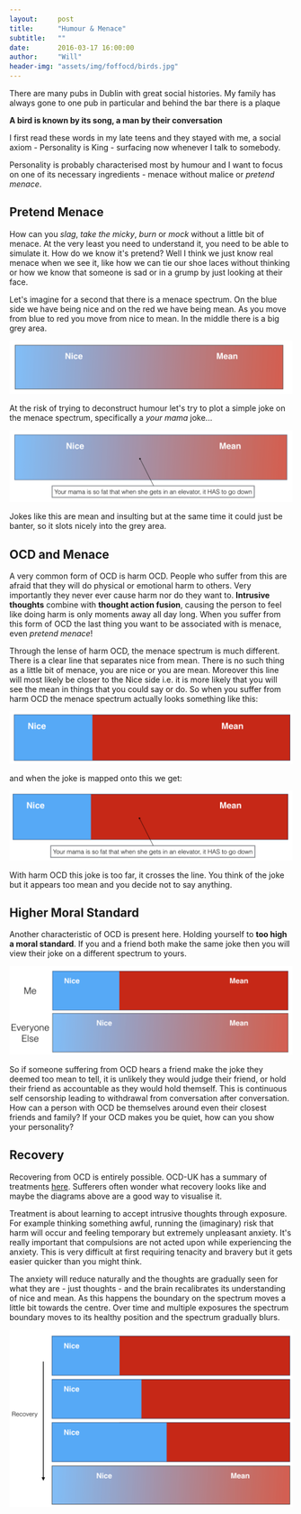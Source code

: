 ```yaml
---
layout:     post
title:      "Humour & Menace"
subtitle:   ""
date:       2016-03-17 16:00:00
author:     "Will"
header-img: "assets/img/foffocd/birds.jpg"
---
```


There are many pubs in Dublin with great social histories. My family has always gone to one pub in particular and behind the bar there is a plaque

**A bird is known by its song, a man by their conversation**

I first read these words in my late teens and they stayed with me, a social axiom - Personality is King - surfacing now whenever I talk to somebody. 

Personality is probably characterised most by humour and I want to focus on one of its necessary ingredients - menace without malice or _pretend menace_. 

## Pretend Menace

How can you *slag*, *take the micky*, *burn* or *mock* without a little bit of menace.  At the very least you need to understand it, you need to be able to simulate it. How do we know it's pretend? Well I think we just know real menace when we see it, like how we can tie our shoe laces without thinking or how we know that someone is sad or in a grump by just looking at their face.

Let's imagine for a second that there is a menace spectrum. On the blue side we have being nice and on the red we have being mean. As you move from blue to red you move from nice to mean. In the middle there is a big grey area.

<div align="centre" >
	<img src="/assets/img/foffocd/personality/menace spectrum.png" alt="menace spectrum"  />
</div>

At the risk of trying to deconstruct humour let's try to plot a simple joke on the menace spectrum, specifically a _your mama_ joke...

<div align="centre" >
	<img src="/assets/img/foffocd/personality/menace spectrum joke.png" alt="menace spectrum joke"  />
</div>

Jokes like this are mean and insulting but at the same time it could just be banter, so it slots nicely into the grey area.

## OCD and Menace

A very common form of OCD is harm OCD. People who suffer from this are afraid that they will do physical or emotional harm to others. Very importantly they never ever cause harm nor do they want to. **Intrusive thoughts** combine with **thought action fusion**, causing the person to feel like doing harm is only moments away all day long. When you suffer from this form of OCD the last thing you want to be associated with is menace, even _pretend menace_!

Through the lense of harm OCD, the menace spectrum is much different. There is a clear line that separates nice from mean. There is no such thing as a little bit of menace, you are nice or you are mean. Moreover this line will most likely be closer to the Nice side i.e. it is more likely that you will see the mean in things that you could say or do. So when you suffer from harm OCD the menace spectrum actually looks something like this:

<div align="centre" >
	<img src="/assets/img/foffocd/personality/ocd menace spectrum.png" alt="ocd menace spectrum"  />
</div>

and when the joke is mapped onto this we get:

<div align="centre" >
	<img src="/assets/img/foffocd/personality/ocd menace spectrum joke.png" alt="ocd menace spectrum joke"  />
</div>

With harm OCD this joke is too far, it crosses the line. You think of the joke but it appears too mean and you decide not to say anything.

## Higher Moral Standard

Another characteristic of OCD is present here. Holding yourself to **too high a moral standard**. If you and a friend both make the same joke then you will view their joke on a different spectrum to yours.

<div align="centre" >
	<img src="/assets/img/foffocd/personality/me everyone else.png" alt="me everyone else"  />
</div>

So if someone suffering from OCD hears a friend make the joke they deemed too mean to tell, it is unlikely they would judge their friend, or hold their friend as accountable as they would hold themself. This is continuous self censorship leading to withdrawal from conversation after conversation. How can a person with OCD be themselves around even their closest friends and family? If your OCD makes you be quiet, how can you show your personality?


## Recovery

Recovering from OCD is entirely possible. OCD-UK has a summary of treatments <a href="http://www.ocduk.org/ocd-treatments"> here</a>. Sufferers often wonder what recovery looks like and maybe the diagrams above are a good way to visualise it.

Treatment is about learning to accept intrusive thoughts through exposure. For example thinking something awful, running the (imaginary) risk that harm will occur and feeling temporary but extremely unpleasant anxiety. It's really important that compulsions are not acted upon while experiencing the anxiety.  This is very difficult at first requiring tenacity and bravery but it gets easier quicker than you might think. 

The anxiety will reduce naturally and the thoughts are gradually seen for what they are - just thoughts - and the brain recalibrates its understanding of nice and mean. As this happens the boundary on the spectrum moves a little bit towards the centre. Over time and multiple exposures the spectrum boundary moves to its healthy position and the spectrum gradually blurs.

<div align="centre" >
	<img src="/assets/img/foffocd/personality/recovery.png" alt="recovery"  />
</div>





